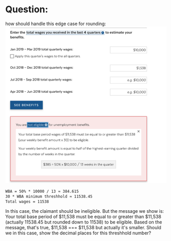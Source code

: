 # Question:
how should handle this edge case for rounding:
![enter image description here](./media/output-30-10000.png)
```
WBA = 50% * 10000 / 13 ≈ 384.615
30 * WBA minimum threshhold ≈ 11538.45
Total wages = 11538
```

In this case, the claimant should be ineligible. But the message we show is:
Your total base period of $11,538 must be equal to or greater than $11,538 (actually 11538.45 but rounded down to 11538) to be eligible.
Based on the message, that's true, $11,538 === $11,538 but actually it's smaller. Should we in this case, show the decimal places for this threshhold number?
